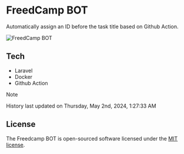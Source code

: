 # FreedCamp BOT

Automatically assign an ID before the task title based on Github Action.

![FreedCamp BOT](https://repository-images.githubusercontent.com/737932867/7d34798b-2680-471c-b089-a78a718d3d6a)

## Tech

- Laravel
- Docker
- Github Action

> [!NOTE]  
> History last updated on Thursday, May 2nd, 2024, 1:27:33 AM

## License

The Freedcamp BOT is open-sourced software licensed under the [MIT license](https://opensource.org/licenses/MIT).
